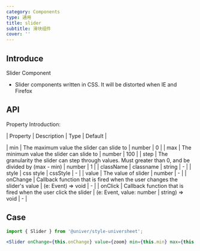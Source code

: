 ```yaml
---
category: Components
type: 通用
title: slider
subtitle: 滑块组件
cover: ''
---
```


## Introduce

Slider Component

-   Slider components written in CSS. It will be distorted when IE and Firefox

## API

Property Introduction:

| Property | Description | Type | Default |

| min | The maximum value the slider can slide to | number | 0 |
| max | The minimum value the slider can slide to | number | 100 |
| step | The granularity the slider can step through values. Must greater than 0, and be divided by (max - min) | number | 1 |
| className | classname | string | - |
| style | css style | cssStyle | - |
| value | The value of slider | number | - |
| onChange | Callback function that is fired when the user changes the slider's value | (e: Event) => void | - |
| onClick | Callback function that is fired when the user click the slider | (e: Event, value: number | string) => void | - |

## Case

```jsx
import { Slider } from '@univer/style-universheet';

<Slider onChange={this.onChange} value={zoom} min={this.min} max={this.max} onClick={this.handleClick} />;
```
